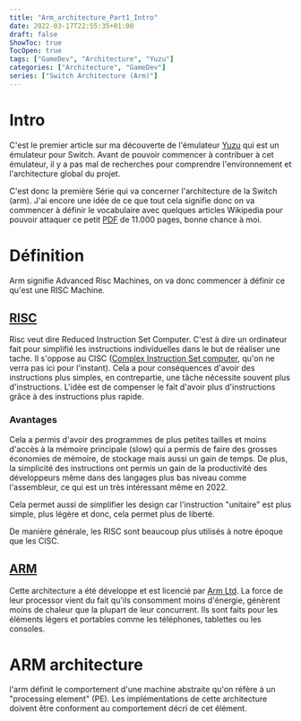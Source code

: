 ```yaml
---
title: "Arm_architecture_Part1_Intro"
date: 2022-03-17T22:55:35+01:00
draft: false
ShowToc: true
TocOpen: true
tags: ["GameDev", "Architecture", "Yuzu"]
categories: ["Architecture", "GameDev"]
series: ["Switch Architecture (Arm)"]
---
```


# Intro

C'est le premier article sur ma découverte de l'émulateur [Yuzu](https://github.com/yuzu-emu/yuzu) qui est un émulateur pour Switch. Avant de pouvoir commencer à contribuer à cet émulateur, il y a pas mal de recherches pour comprendre l'environnement et l'architecture global du projet.

C'est donc la première Série qui va concerner l'architecture de la Switch (arm). J'ai encore une idée de ce que tout cela signifie donc on va commencer à définir le vocabulaire avec quelques articles Wikipedia pour pouvoir attaquer ce petit [PDF](https://developer.arm.com/documentation/ddi0487/ha/) de 11.000 pages, bonne chance à moi.

# Définition

Arm signifie Advanced Risc Machines, on va donc commencer à définir ce qu'est une RISC Machine.

##  [RISC](https://en.wikipedia.org/wiki/Reduced_instruction_set_computer)

Risc veut dire Reduced Instruction Set Computer. C'est à dire un ordinateur fait pour simplifié  les instructions individuelles dans le but de réaliser une tache. Il s'oppose au CISC ([Complex Instruction Set computer](https://en.wikipedia.org/wiki/Complex_instruction_set_computer), qu'on ne verra pas ici pour l'instant).
Cela a pour conséquences d'avoir des instructions plus simples, en contrepartie, une tâche nécessite souvent plus d'instructions. L'idée est de compenser le fait d'avoir plus d'instructions grâce à des instructions plus rapide.

### Avantages
Cela a permis d'avoir des programmes de plus petites tailles et moins d'accès à la mémoire principale (slow) qui a permis de faire des grosses économies de mémoire, de stockage mais aussi un gain de temps. De plus, la simplicité des instructions ont permis un gain de la productivité des développeurs même dans des langages plus bas niveau comme l'assembleur, ce qui est un très intéressant même en 2022.

Cela permet aussi de simplifier les design car l'instruction "unitaire" est plus simple, plus légère et donc, cela permet plus de liberté.

De manière générale, les RISC sont beaucoup plus utilisés à notre époque que les CISC.

## [ARM](https://en.wikipedia.org/wiki/ARM_architecture_family)

Cette architecture a été développe et est licencié par [Arm Ltd](https://en.wikipedia.org/wiki/Arm_Ltd.). La force de leur processor vient du fait qu'ils consomment moins d'énergie, génèrent moins de chaleur que la plupart de leur concurrent. Ils sont faits pour les éléments légers et portables comme les téléphones, tablettes ou les consoles.

# ARM architecture

l'arm définit le comportement d'une machine abstraite qu'on réfère à un "processing element" (PE). Les implémentations de cette architecture doivent être conforment au comportement décri de cet élément.
